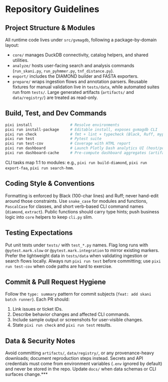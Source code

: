 # Repository Guidelines

## Project Structure & Modules
All runtime code lives under `src/gvmagdb`, following a package-by-domain layout:
- `core/` manages DuckDB connectivity, catalog helpers, and shared utilities.
- `analyze/` hosts user-facing search and analysis commands (`run_skani.py`, `run_pyhmmer.py`, `tnf_distance.py`).
- `export/` includes the DIAMOND builder and FASTA exporters.
- `prepare/` wraps ingestion flows and annotation parsers.
Reusable fixtures for manual validation live in `tests/data`, while automated suites run from `tests/`. Large generated artifacts (`artifacts/` and `data/registry/`) are treated as read-only.

## Build, Test, and Dev Commands
```bash
pixi install                 # Resolve environments
pixi run install-package     # Editable install, exposes gvmagdb CLI
pixi run check               # fmt + lint + typecheck (Black, Ruff, mypy)
pixi run test                # Pytest suite
pixi run test-cov            # Coverage with HTML report
pixi run dashboard           # Launch Plotly Dash analytics UI (host/port configurable)
pixi run dashboard-cache     # Pre-compute dashboard aggregates (artifacts/analytics)
```
CLI tasks map 1:1 to modules: e.g., `pixi run build-diamond`, `pixi run export-faa`, `pixi run search-hmm`.

## Coding Style & Conventions
Formatting is enforced by Black (100-char lines) and Ruff; never hand-edit around those constraints. Use `snake_case` for modules and functions, `PascalCase` for classes, and short verb-based CLI command names (`diamond`, `extract`). Public functions should carry type hints; push business logic into `core` helpers to keep `cli.py` slim.

## Testing Expectations
Put unit tests under `tests/` with `test_*.py` names. Flag long runs with `@pytest.mark.slow` or `@pytest.mark.integration` to mirror existing markers. Prefer the lightweight data in `tests/data` when validating ingestion or search flows locally. Always run `pixi run test` before committing; use `pixi run test-cov` when code paths are hard to exercise.

## Commit & Pull Request Hygiene
Follow the `type: summary` pattern for commit subjects (`feat: add skani batch runner`). Each PR should:
1. Link issues or ticket IDs.
2. Describe behavior changes and affected CLI commands.
3. Include sample output or screenshots for user-visible changes.
4. State `pixi run check` and `pixi run test` results.

## Data & Security Notes
Avoid committing `artifacts/`, `data/registry/`, or any provenance-heavy downloads; document reproduction steps instead. Secrets and API credentials must come from environment variables (`.env` ignored by default) and never be stored in the repo. Update `docs/` when data schemas or CLI surfaces change.***
